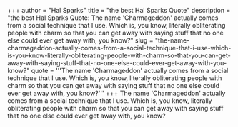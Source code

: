 +++
author = "Hal Sparks"
title = "the best Hal Sparks Quote"
description = "the best Hal Sparks Quote: The name 'Charmageddon' actually comes from a social technique that I use. Which is, you know, literally obliterating people with charm so that you can get away with saying stuff that no one else could ever get away with, you know?"
slug = "the-name-charmageddon-actually-comes-from-a-social-technique-that-i-use-which-is-you-know-literally-obliterating-people-with-charm-so-that-you-can-get-away-with-saying-stuff-that-no-one-else-could-ever-get-away-with-you-know?"
quote = '''The name 'Charmageddon' actually comes from a social technique that I use. Which is, you know, literally obliterating people with charm so that you can get away with saying stuff that no one else could ever get away with, you know?'''
+++
The name 'Charmageddon' actually comes from a social technique that I use. Which is, you know, literally obliterating people with charm so that you can get away with saying stuff that no one else could ever get away with, you know?
